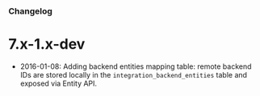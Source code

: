 ### Changelog

7.x-1.x-dev
===========

- 2016-01-08: Adding backend entities mapping table: remote backend IDs are stored locally in the
  ``integration_backend_entities`` table and exposed via Entity API.

